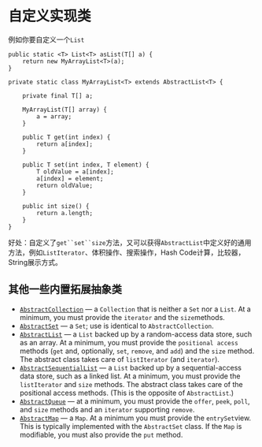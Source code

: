 # 自定义实现类

例如你要自定义一个`List`



```
public static <T> List<T> asList(T[] a) {
    return new MyArrayList<T>(a);
}

private static class MyArrayList<T> extends AbstractList<T> {

    private final T[] a;

    MyArrayList(T[] array) {
        a = array;
    }

    public T get(int index) {
        return a[index];
    }

    public T set(int index, T element) {
        T oldValue = a[index];
        a[index] = element;
        return oldValue;
    }

    public int size() {
        return a.length;
    }
}
```

好处：自定义了`get``set``size`方法，又可以获得`AbstractList`中定义好的通用方法，例如`ListIterator`、体积操作、搜索操作，Hash Code计算，比较器，String展示方式。

## 其他一些内置拓展抽象类

- [`AbstractCollection`](https://docs.oracle.com/javase/8/docs/api/java/util/AbstractCollection.html) — a `Collection` that is neither a `Set` nor a `List`. At a minimum, you must provide the `iterator` and the `size`methods.
- [`AbstractSet`](https://docs.oracle.com/javase/8/docs/api/java/util/AbstractSet.html) — a `Set`; use is identical to `AbstractCollection`.
- [`AbstractList`](https://docs.oracle.com/javase/8/docs/api/java/util/AbstractList.html) — a `List` backed up by a random-access data store, such as an array. At a minimum, you must provide the `positional access` methods (`get` and, optionally, `set`, `remove`, and `add`) and the `size` method. The abstract class takes care of `listIterator` (and `iterator`).
- [`AbstractSequentialList`](https://docs.oracle.com/javase/8/docs/api/java/util/AbstractSequentialList.html) — a `List` backed up by a sequential-access data store, such as a linked list. At a minimum, you must provide the `listIterator` and `size` methods. The abstract class takes care of the positional access methods. (This is the opposite of `AbstractList`.)
- [`AbstractQueue`](https://docs.oracle.com/javase/8/docs/api/java/util/AbstractQueue.html) — at a minimum, you must provide the `offer`, `peek`, `poll`, and `size` methods and an `iterator` supporting `remove`.
- [`AbstractMap`](https://docs.oracle.com/javase/8/docs/api/java/util/AbstractMap.html) — a `Map`. At a minimum you must provide the `entrySet`view. This is typically implemented with the `AbstractSet` class. If the `Map` is modifiable, you must also provide the `put` method.